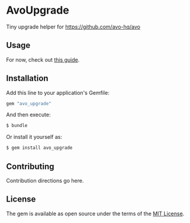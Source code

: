 # AvoUpgrade

Tiny upgrade helper for https://github.com/avo-hq/avo

## Usage
For now, check out [this guide](https://docs.avohq.io/3.0/upgrade.html#use-the-automatic-upgrade-tool).

## Installation
Add this line to your application's Gemfile:

```ruby
gem "avo_upgrade"
```

And then execute:
```bash
$ bundle
```

Or install it yourself as:
```bash
$ gem install avo_upgrade
```

## Contributing
Contribution directions go here.

## License
The gem is available as open source under the terms of the [MIT License](https://opensource.org/licenses/MIT).
